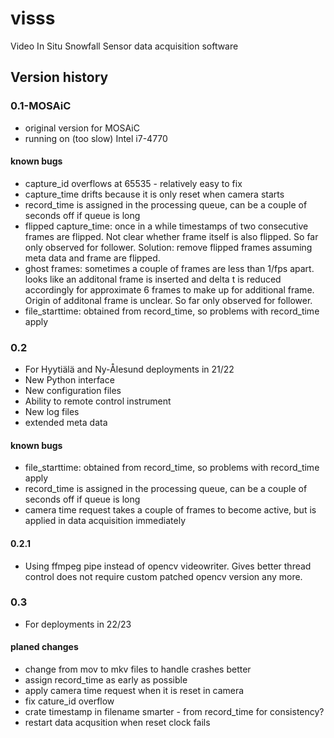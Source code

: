 # visss

Video In Situ Snowfall Sensor data acquisition software

## Version history

### 0.1-MOSAiC
 * original version for MOSAiC
 * running on (too slow) Intel i7-4770

#### known bugs

* capture_id overflows at 65535 - relatively easy to fix
* capture_time drifts because it is only reset when camera starts
* record_time is assigned in the processing queue, can be a couple of seconds 
  off if queue is long
* flipped capture_time: once in a while timestamps of two consecutive frames are 
  flipped. Not clear whether frame itself is also flipped. So far only 
  observed for follower. Solution: remove flipped frames assuming meta data 
  and frame are flipped.
* ghost frames: sometimes a couple of frames are less than 1/fps apart. 
  looks like an additonal frame is inserted and delta t is reduced accordingly
  for approximate 6 frames to make up for additional frame. Origin of additonal 
  frame is unclear. So far only observed for follower.
* file_starttime: obtained from record_time, so problems with record_time apply 

### 0.2
 * For Hyytiälä and Ny-Ålesund deployments in 21/22
 * New Python interface
 * New configuration files
 * Ability to remote control instrument
 * New log files
 * extended meta data

#### known bugs
* file_starttime: obtained from record_time, so problems with record_time apply 
* record_time is assigned in the processing queue, can be a couple of seconds 
  off if queue is long
* camera time request takes a couple of frames to become active, but is applied
  in data acquisition immediately 

#### 0.2.1
* Using ffmpeg pipe instead of opencv videowriter. Gives better thread control 
  does not require custom patched opencv version any more. 


### 0.3
 * For deployments in 22/23

#### planed changes
 * change from mov to mkv files to handle crashes better
 * assign record_time as early as possible
 * apply camera time request when it is reset in camera
 * fix cature_id overflow
 * crate timestamp in filename smarter - from record_time for consistency? 
 * restart data acqusition when reset clock fails

